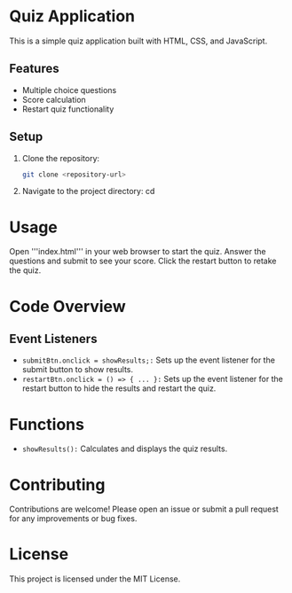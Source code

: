 # Quiz Application

This is a simple quiz application built with HTML, CSS, and JavaScript.

## Features

- Multiple choice questions
- Score calculation
- Restart quiz functionality

## Setup

1. Clone the repository:

   ```bash
   git clone <repository-url>
   ```

2. Navigate to the project directory:
   cd <project-directory>

# Usage

Open '''index.html''' in your web browser to start the quiz.
Answer the questions and submit to see your score.
Click the restart button to retake the quiz.

# Code Overview

## Event Listeners

- `submitBtn.onclick = showResults;:` Sets up the event listener for the submit button to show results.
- `restartBtn.onclick = () => { ... }:` Sets up the event listener for the restart button to hide the results and restart the quiz.

# Functions

- `showResults():` Calculates and displays the quiz results.

# Contributing

Contributions are welcome! Please open an issue or submit a pull request for any improvements or bug fixes.

# License

This project is licensed under the MIT License.
